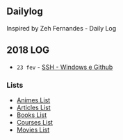## Dailylog

Inspired by Zeh Fernandes - Daily Log

## 2018 LOG

* `23 fev` - [SSH - Windows e Github](2018/2018-02-23.md)

### Lists

- [Animes List](2018/animes.md)
- [Articles List](2018/articles.md)
- [Books List](2018/books.md)
- [Courses List](2018/courses.md)
- [Movies List](2018/movies.md)
